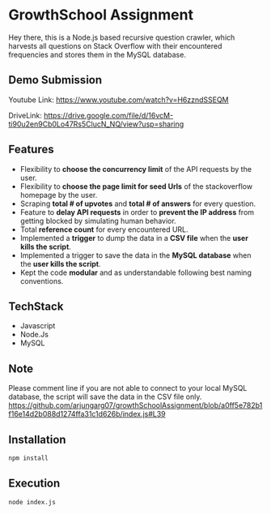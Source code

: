 # GrowthSchool Assignment

Hey there, this is a Node.js based recursive question crawler, which harvests all questions on Stack Overflow with their encountered frequencies and stores them in the MySQL database.

## Demo Submission
Youtube Link: https://www.youtube.com/watch?v=H6zzndSSEQM 

DriveLink: https://drive.google.com/file/d/16vcM-ti90u2en9Cb0Lo47Rs5ClucN_NQ/view?usp=sharing

## Features
- Flexibility to **choose the concurrency limit** of the API requests by the user.
- Flexibility to **choose the page limit for seed Urls** of the stackoverflow homepage by the user.
- Scraping **total # of upvotes** and **total # of answers** for every question.
- Feature to **delay API requests** in order to **prevent the IP address** from getting blocked by simulating human behavior.
- Total **reference count** for every encountered URL.
- Implemented a **trigger** to dump the data in a **CSV file** when the **user kills the script**.
- Implemented a trigger to save the data in the **MySQL database** when the **user kills the script**.
- Kept the code **modular** and as understandable following best naming conventions.

## TechStack
- Javascript
- Node.Js
- MySQL

## Note
Please comment line if you are not able to connect to your local MySQL database, the script will save the data in the CSV file only.
https://github.com/arjungarg07/growthSchoolAssignment/blob/a0ff5e782b1f16e14d2b088d1274ffa31c1d626b/index.js#L39
## Installation

```bash
npm install
```

## Execution

```bash
node index.js
```

